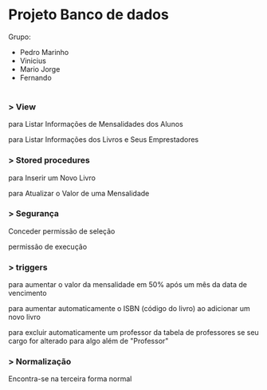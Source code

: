 # Projeto Banco de dados 

Grupo: 
- Pedro Marinho
- Vinicius 
- Mario Jorge
- Fernando 
<br/><br/>


### > View

para Listar Informações de Mensalidades dos Alunos
 
para Listar Informações dos Livros e Seus Emprestadores


### > Stored procedures

para Inserir um Novo Livro

para Atualizar o Valor de uma Mensalidade

### > Segurança

Conceder permissão de seleção

permissão de execução

### > triggers

para aumentar o valor da mensalidade em 50% após um mês da data de vencimento

para aumentar automaticamente o ISBN (código do livro) ao adicionar um novo livro

para excluir automaticamente um professor da tabela de professores se seu cargo for alterado para algo além de "Professor"

### > Normalização 

Encontra-se na terceira forma normal




